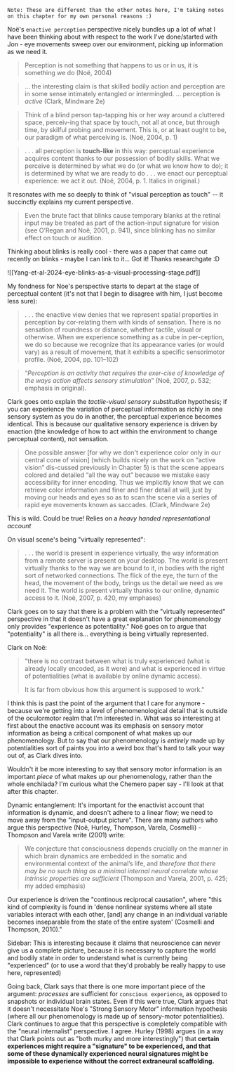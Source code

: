 `Note: These are different than the other notes here, I'm taking notes on this chapter for my own personal reasons :)`

Noë's `enactive perception` perspective nicely bundles up a lot of what I have been thinking about with respect to the work I've done/started with Jon - eye movements sweep over our environment, picking up information as we need it. 

> Perception is not something that happens to us or in us, it is something we do (Noë, 2004)


> ... the interesting claim is that skilled bodily action and perception are in some sense intimately entangled or intermingled. ... perception is *active* (Clark, Mindware 2e)

>Think of a blind person tap-tapping his or her way around a cluttered space, perceiv-ing that space by touch, not all at once, but through time, by skilful probing and movement. This is, or at least ought to be, our paradigm of what perceiving is. (Noë, 2004, p. 1)

> . . . all perception is **touch-like** in this way: perceptual experience acquires content thanks to our possession of bodily skills. What we perceive is determined by what we do (or what we know how to do); it is determined by what we are ready to do . . . we enact our perceptual experience: we act it out. (Noë, 2004, p. 1. Italics in original.)

It resonates with me so deeply to think of "visual perception as touch" -- it succinctly explains my current perspective.

> Even the brute fact that blinks cause temporary blanks at the retinal input may be treated as part of the action-input signature for vision (see O’Regan and Noë, 2001, p. 941), since blinking has no similar effect on touch or audition. 

Thinking about blinks is really cool - there was a paper that came out recently on blinks - maybe I can link to it... Got it! Thanks researchgate :D

![[Yang-et-al-2024-eye-blinks-as-a-visual-processing-stage.pdf]]


My fondness for Noe's perspective starts to depart at the stage of perceptual content (it's not that I begin to disagree with him, I just become less sure):
> . . . the enactive view denies that we represent spatial properties in perception by cor-relating them with kinds of sensation. There is no sensation of roundness or distance, whether tactile, visual or otherwise. When we experience something as a cube in per-ception, we do so because we recognize that its appearance varies (or would vary) as a result of movement, that it exhibits a specific sensorimotor profile. (Noë, 2004, pp. 101–102)

> “*Perception is an activity that requires the exer-cise of knowledge of the ways action affects sensory stimulation*” (Noë, 2007, p. 532; emphasis in original).

Clark goes onto explain the *tactile-visual sensory substitution* hypothesis; if you can experience the variation of perceptual information as richly in one sensory system as you do in another, the perceptual experience becomes identical. This is because our qualitative sensory experience is driven by enaction (the knowledge of how to act within the environment to change perceptual content), not sensation. 

> One possible answer [for why we don't experience color only in our central cone of vision] (which builds nicely on the work on “active vision” dis-cussed previously in Chapter 5) is that the scene appears colored and detailed “all the way out” because we mistake easy accessibility for inner encoding. Thus we implicitly know that we can retrieve color information and finer and finer detail at will, just by moving our heads and eyes so as to scan the scene via a series of rapid eye movements known as saccades. (Clark, Mindware 2e)

This is wild. Could be true! Relies on a *heavy handed representational account*

On visual scene's being "virtually represented":
>  . . . the world is present in experience virtually, the way information from a remote server is present on your desktop. The world is present virtually thanks to the way we are bound to it, in bodies with the right sort of networked connections. The flick of the eye, the turn of the head, the movement of the body, brings us the detail we need as we need it. The world is present virtually thanks to our online, dynamic access to it. (Noë, 2007, p. 420, my emphases)

Clark goes on to say that there is a problem with the "virtually represented" perspective in that it doesn't have a great explanation for phenomenology only provides "experience as potentiality." Noë goes on to argue that "potentiality" is all there is... everything is being virtually represented.

Clark on Noë:
> "there is no contrast between what is truly experienced (what is already locally encoded, as it were) and what is experienced in virtue of potentialities (what is available by online dynamic access). 
> 
> It is far from obvious how this argument is supposed to work."

I think this is past the point of the argument that I care for anymore - because we're getting into a level of phenomenological detail that is outside of the oculormotor realm that I'm interested in. What was so interesting at first about the enactive account was its emphasis on sensory motor information as being a critical component of what makes up our phenomenology. But to say that our phenomenology is *entirely* made up by potentialities sort of paints you into a weird box that's hard to talk your way out of, as Clark dives into.

Wouldn't it be more interesting to say that sensory motor information is an important *piece* of what makes up our phenomenology, rather than the whole enchilada? I'm curious what the Chemero paper say - I'll look at that after this chapter.

Dynamic entanglement: It's important for the enactivist account that information is dynamic, and doesn't adhere to a linear flow; we need to move away from the "input-output picture". There are many authors who argue this perspective (Noë, Hurley, Thompson, Varela, Cosmelli) - Thompson and Varela write (2001) write: 
> We conjecture that consciousness depends crucially on the manner in which brain dynamics are embedded in the somatic and environmental context of the animal’s life, and *therefore that there may be no such thing as a minimal internal neural correlate whose intrinsic properties are sufficient* (Thompson and Varela, 2001, p. 425; my added emphasis)

Our experience is driven the "continous reciprocal causation", where "this kind of complexity is found in 'dense nonlinear systems where all state variables interact with each other, [and] any change in an individual variable becomes inseparable from the state of the entire system' (Cosmelli and Thompson, 2010)."

Sidebar: This is interesting because it claims that neuroscience can never give us a complete picture, because it is necessary to capture the world and bodily state in order to understand what is currently being "experienced" (or to use a word that they'd probably be really happy to use here, represented)

Going back, Clark says that there is one more important piece of the argument: *processes* are sufficient for `conscious experience`, as opposed to snapshots or individual brain states. Even if this were true, Clark argues that it doesn't necessitate Noe's "Strong Sensory Motor" information hypothesis (where all our phenomenology is made up of sensory-motor potentialities). Clark continues to argue that this perspective is completely compatible with the "neural internalist" perspective. I agree. Hurley (1998) argues (in a way that Clark points out as "both murky and more interestingly") that **certain experiences might require a "signature" to be experienced, and that some of these dynamically experienced neural signatures might be impossible to experience without the correct extraneural scaffolding.**



